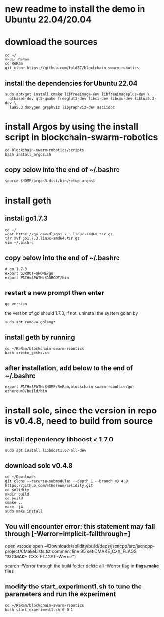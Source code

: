 # new readme to install the demo in Ubuntu 22.04/20.04

# download the sources
```
cd ~/
mkdir ReRam
cd ReRam
git clone https://github.com/Pold87/blockchain-swarm-robotics
```

## install the dependencies for Ubuntu 22.04
```
sudo apt-get install cmake libfreeimage-dev libfreeimageplus-dev \
  qtbase5-dev qt5-qmake freeglut3-dev libxi-dev libxmu-dev liblua5.3-dev \
  lua5.3 doxygen graphviz libgraphviz-dev asciidoc
```

# install Argos by using the install script in blockchain-swarm-robotics
```
cd blockchain-swarm-robotics/scripts
bash install_argos.sh
```
## copy below into the end of ~/.bashrc
```
source $HOME/argos3-dist/bin/setup_argos3
```

# install geth
## install go1.7.3
```
cd ~/
wget https://go.dev/dl/go1.7.3.linux-amd64.tar.gz
tar xvf go1.7.3.linux-amd64.tar.gz
vim ~/.bashrc
```
## copy below into the end of ~/.bashrc
```
# go 1.7.3
export GOROOT=$HOME/go
export PATH=$PATH:$GOROOT/bin
```
## restart a new prompt then enter
```
go version
```
the version of go should 1.7.3, if not, uninstall the system golan by 
```
sudo apt remove golang*
```
## install geth by running 
```
cd ~/ReRam/blockchain-swarm-robotics
bash create_geths.sh
```
## after installation, add below to the end of ~/.bashrc
```
export PATH=$PATH:$HOME/ReRam/blockchain-swarm-robotics/go-ethereum0/build/bin
```

# install solc, since the version in repo is v0.4.8, need to build from source
## install dependency libboost < 1.7.0
```
sudo apt install libboost1.67-all-dev
```

## download solc v0.4.8
```
cd ~/Downloads
git clone --recurse-submodules --depth 1 --branch v0.4.8 https://github.com/ethereum/solidity.git
cd solidity
mkdir build
cd build
cmake ..
make -j4
sudo make install
```

## You will encounter error: this statement may fall through [-Werror=implicit-fallthrough=] 
open vscode 
open ~/Downloads/solidity/build/deps/jsoncpp/src/jsoncpp-project/CMakeLists.txt
comment line 95 set(CMAKE_CXX_FLAGS "${CMAKE_CXX_FLAGS} -Werror")

search -Werror through the build folder
delete all -Werror flag in **flags.make** files

## modify the start_experiment1.sh to tune the parameters and run the experiment
```
cd ~/ReRam/blockchain-swarm-robotics
bash start_experiment1.sh 0 0 1
```


